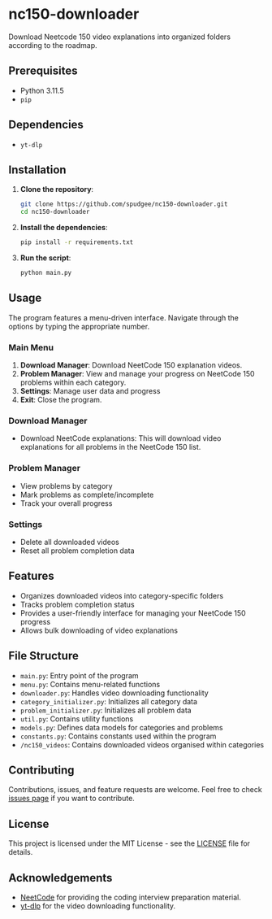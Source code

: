 # nc150-downloader
Download Neetcode 150 video explanations into organized folders according to the roadmap.

## Prerequisites
- Python 3.11.5
- `pip`

## Dependencies
- `yt-dlp`

## Installation
1. **Clone the repository**:
    ```sh
    git clone https://github.com/spudgee/nc150-downloader.git
    cd nc150-downloader
    ```
2. **Install the dependencies**:
    ```sh
    pip install -r requirements.txt
    ```
3. **Run the script**:
    ```sh
    python main.py
    ```

## Usage
The program features a menu-driven interface. Navigate through the options by typing the appropriate number.

### Main Menu
1. **Download Manager**: Download NeetCode 150 explanation videos.
2. **Problem Manager**: View and manage your progress on NeetCode 150 problems within each category.
3. **Settings**: Manage user data and progress
4. **Exit**: Close the program.

### Download Manager
- Download NeetCode explanations: This will download video explanations for all problems in the NeetCode 150 list.

### Problem Manager
- View problems by category
- Mark problems as complete/incomplete
- Track your overall progress

### Settings
- Delete all downloaded videos
- Reset all problem completion data

## Features
- Organizes downloaded videos into category-specific folders
- Tracks problem completion status
- Provides a user-friendly interface for managing your NeetCode 150 progress
- Allows bulk downloading of video explanations

## File Structure
- `main.py`: Entry point of the program
- `menu.py`: Contains menu-related functions
- `downloader.py`: Handles video downloading functionality
- `category_initializer.py`: Initializes all category data
- `problem_initializer.py`: Initializes all problem data
- `util.py`: Contains utility functions
- `models.py`: Defines data models for categories and problems
- `constants.py`: Contains constants used within the program
- `/nc150_videos`: Contains downloaded videos organised within categories

## Contributing
Contributions, issues, and feature requests are welcome. Feel free to check [issues page](https://github.com/your-username/nc150-downloader/issues) if you want to contribute.

## License
This project is licensed under the MIT License - see the [LICENSE](LICENSE) file for details.

## Acknowledgements
- [NeetCode](https://neetcode.io/) for providing the coding interview preparation material.
- [yt-dlp](https://github.com/yt-dlp/yt-dlp) for the video downloading functionality.